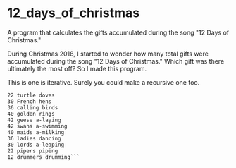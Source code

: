 # 12_days_of_christmas
A program that calculates the gifts accumulated during the song "12 Days of Christmas."

During Christmas 2018, I started to wonder how many total gifts were accumulated during the song "12 Days of Christmas." Which gift was there ultimately the most off? So I made this program.

This is one is iterative. Surely you could make a recursive one too.

```12 partridges in a pear tree
22 turtle doves
30 French hens
36 calling birds
40 golden rings
42 geese a-laying
42 swans a-swimming
40 maids a-milking
36 ladies dancing
30 lords a-leaping
22 pipers piping
12 drummers drumming```
